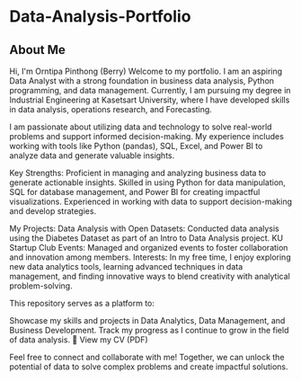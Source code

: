 # Data-Analysis-Portfolio
## About Me
Hi, I'm Orntipa Pinthong (Berry)
Welcome to my portfolio. I am an aspiring Data Analyst with a strong foundation in business data analysis, Python programming, and data management. Currently, I am pursuing my degree in Industrial Engineering at Kasetsart University, where I have developed skills in data analysis, operations research, and Forecasting.

I am passionate about utilizing data and technology to solve real-world problems and support informed decision-making. My experience includes working with tools like Python (pandas), SQL, Excel, and Power BI to analyze data and generate valuable insights.

Key Strengths:
Proficient in managing and analyzing business data to generate actionable insights.
Skilled in using Python for data manipulation, SQL for database management, and Power BI for creating impactful visualizations.
Experienced in working with data to support decision-making and develop strategies.

My Projects:
Data Analysis with Open Datasets: Conducted data analysis using the Diabetes Dataset as part of an Intro to Data Analysis project.
KU Startup Club Events: Managed and organized events to foster collaboration and innovation among members.
Interests:
In my free time, I enjoy exploring new data analytics tools, learning advanced techniques in data management, and finding innovative ways to blend creativity with analytical problem-solving.

This repository serves as a platform to:

Showcase my skills and projects in Data Analytics, Data Management, and Business Development.
Track my progress as I continue to grow in the field of data analysis.
📄 View my CV (PDF)

Feel free to connect and collaborate with me! Together, we can unlock the potential of data to solve complex problems and create impactful solutions.
